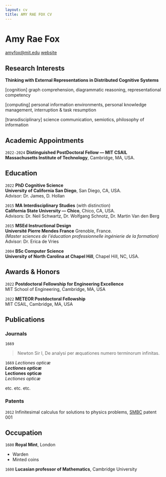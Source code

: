 ```yaml
---
layout: cv
title: AMY RAE FOX CV
---
```

# Amy Rae Fox
<!-- Distinguished PostDoctoral Fellow, Massachusetts Institute of Technology -->

<div id="webaddress">
<a href="amyfox@mit.edu">amyfox@mit.edu</a>
<a href="http://amyraefox.com">website</a>
</div>


<!-- ## Currently
Standing on the shoulders of giants -->

## Research Interests

__Thinking with External Representations in Distributed Cognitive Systems__

[cognition] graph comprehension, diagrammatic reasoning, representational competency

[computing] personal information environments, personal knowledge management, interruption & task resumption

[transdisciplinary] science communication, semiotics, philosophy of information


## Academic Appointments

`2022-2024`
**Distinguished PostDoctoral Fellow — MIT CSAIL**  
__Massachusetts Institute of Technology__, Cambridge, MA, USA.

## Education

`2022`
**PhD Cognitive Science**  
__University of California San Diego__, San Diego, CA, USA.  
Advisor: Dr. James, D. Hollan 

`2015`
**MA Interdisciplinary Studies** (with distinction)  
__California State University — Chico__, Chico, CA, USA.  
Advisors: Dr. Neil Schwartz,  Dr. Wolfgang Schnotz, Dr. Martin Van den Berg

`2015`
**MSEd Instructional Design**  
__Université Pierre Mendes France__  Grenoble, France.  
_(Master sciences de l'éducation professionnelle ingénierie de la formation)_
Advisor: Dr. Erica de Vries  




`2004`
**BSc Computer Science**  
__University of North Carolina at Chapel Hill__, Chapel Hill, NC, USA.


## Awards & Honors

`2022`
__Postdoctoral Fellowship for Engineering Excellence__  
MIT School of Engineering, Cambridge, MA, USA

`2022`
__METEOR Postdoctoral Fellowship__  
MIT CSAIL, Cambridge, MA, USA




## Publications

<!-- A list is also available [online](http://scholar.google.co.uk/citations?user=LTOTl0YAAAAJ) -->

### Journals

`1669`
> Newton Sir I, De analysi per æquationes numero terminorum infinitas.

`1669`
_Lectiones opticæ_  
*__Lectiones opticæ__*  
**Lectiones opticæ**  
*Lectiones opticæ*

etc. etc. etc.

### Patents

`2012`
Infinitesimal calculus for solutions to physics problems, [SMBC](http://www.techdirt.com/articles/20121011/09312820678/if-patents-had-been-around-time-newton.shtml) patent 001


## Occupation

`1600`
__Royal Mint__, London

- Warden
- Minted coins

`1600`
__Lucasian professor of Mathematics__, Cambridge University



<!-- ### Footer

Last updated: May 2013 -->
